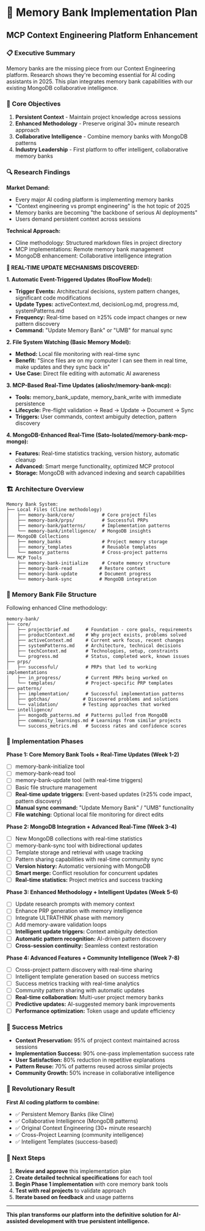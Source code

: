 # 🧠 Memory Bank Implementation Plan
## MCP Context Engineering Platform Enhancement

### 📋 Executive Summary

Memory banks are the missing piece from our Context Engineering platform. Research shows they're becoming essential for AI coding assistants in 2025. This plan integrates memory bank capabilities with our existing MongoDB collaborative intelligence.

### 🎯 Core Objectives

1. **Persistent Context** - Maintain project knowledge across sessions
2. **Enhanced Methodology** - Preserve original 30+ minute research approach
3. **Collaborative Intelligence** - Combine memory banks with MongoDB patterns
4. **Industry Leadership** - First platform to offer intelligent, collaborative memory banks

### 🔍 Research Findings

**Market Demand:**
- Every major AI coding platform is implementing memory banks
- "Context engineering vs prompt engineering" is the hot topic of 2025
- Memory banks are becoming "the backbone of serious AI deployments"
- Users demand persistent context across sessions

**Technical Approach:**
- Cline methodology: Structured markdown files in project directory
- MCP implementations: Remote memory bank management
- MongoDB enhancement: Collaborative intelligence integration

**🚀 REAL-TIME UPDATE MECHANISMS DISCOVERED:**

**1. Automatic Event-Triggered Updates (RooFlow Model):**
- **Trigger Events:** Architectural decisions, system pattern changes, significant code modifications
- **Update Types:** activeContext.md, decisionLog.md, progress.md, systemPatterns.md
- **Frequency:** Real-time based on ≥25% code impact changes or new pattern discovery
- **Command:** "Update Memory Bank" or "UMB" for manual sync

**2. File System Watching (Basic Memory Model):**
- **Method:** Local file monitoring with real-time sync
- **Benefit:** "Since files are on my computer I can see them in real time, make updates and they sync back in"
- **Use Case:** Direct file editing with automatic AI awareness

**3. MCP-Based Real-Time Updates (alioshr/memory-bank-mcp):**
- **Tools:** memory_bank_update, memory_bank_write with immediate persistence
- **Lifecycle:** Pre-flight validation → Read → Update → Document → Sync
- **Triggers:** User commands, context ambiguity detection, pattern discovery

**4. MongoDB-Enhanced Real-Time (Sato-Isolated/memory-bank-mcp-mongo):**
- **Features:** Real-time statistics tracking, version history, automatic cleanup
- **Advanced:** Smart merge functionality, optimized MCP protocol
- **Storage:** MongoDB with advanced indexing and search capabilities

### 🏗️ Architecture Overview

```
Memory Bank System:
├── Local Files (Cline methodology)
│   ├── memory-bank/core/          # Core project files
│   ├── memory-bank/prps/          # Successful PRPs
│   ├── memory-bank/patterns/      # Implementation patterns
│   └── memory-bank/intelligence/  # MongoDB insights
├── MongoDB Collections
│   ├── memory_banks               # Project memory storage
│   ├── memory_templates           # Reusable templates
│   └── memory_patterns            # Cross-project patterns
└── MCP Tools
    ├── memory-bank-initialize     # Create memory structure
    ├── memory-bank-read          # Restore context
    ├── memory-bank-update        # Document progress
    └── memory-bank-sync          # MongoDB integration
```

### 📁 Memory Bank File Structure

Following enhanced Cline methodology:

```
memory-bank/
├── core/
│   ├── projectbrief.md      # Foundation - core goals, requirements
│   ├── productContext.md    # Why project exists, problems solved  
│   ├── activeContext.md     # Current work focus, recent changes
│   ├── systemPatterns.md    # Architecture, technical decisions
│   ├── techContext.md       # Technologies, setup, constraints
│   └── progress.md          # Status, completed work, known issues
├── prps/
│   ├── successful/          # PRPs that led to working implementations
│   ├── in_progress/         # Current PRPs being worked on
│   └── templates/           # Project-specific PRP templates
├── patterns/
│   ├── implementation/      # Successful implementation patterns
│   ├── gotchas/            # Discovered problems and solutions
│   └── validation/         # Testing approaches that worked
└── intelligence/
    ├── mongodb_patterns.md  # Patterns pulled from MongoDB
    ├── community_learnings.md # Learnings from similar projects
    └── success_metrics.md   # Success rates and confidence scores
```

### 🔧 Implementation Phases

**Phase 1: Core Memory Bank Tools + Real-Time Updates (Week 1-2)**
- [ ] memory-bank-initialize tool
- [ ] memory-bank-read tool
- [ ] memory-bank-update tool (with real-time triggers)
- [ ] Basic file structure management
- [ ] **Real-time update triggers:** Event-based updates (≥25% code impact, pattern discovery)
- [ ] **Manual sync command:** "Update Memory Bank" / "UMB" functionality
- [ ] **File watching:** Optional local file monitoring for direct edits

**Phase 2: MongoDB Integration + Advanced Real-Time (Week 3-4)**
- [ ] New MongoDB collections with real-time statistics
- [ ] memory-bank-sync tool with bidirectional updates
- [ ] Template storage and retrieval with usage tracking
- [ ] Pattern sharing capabilities with real-time community sync
- [ ] **Version history:** Automatic versioning with MongoDB
- [ ] **Smart merge:** Conflict resolution for concurrent updates
- [ ] **Real-time statistics:** Project metrics and success tracking

**Phase 3: Enhanced Methodology + Intelligent Updates (Week 5-6)**
- [ ] Update research prompts with memory context
- [ ] Enhance PRP generation with memory intelligence
- [ ] Integrate ULTRATHINK phase with memory
- [ ] Add memory-aware validation loops
- [ ] **Intelligent update triggers:** Context ambiguity detection
- [ ] **Automatic pattern recognition:** AI-driven pattern discovery
- [ ] **Cross-session continuity:** Seamless context restoration

**Phase 4: Advanced Features + Community Intelligence (Week 7-8)**
- [ ] Cross-project pattern discovery with real-time sharing
- [ ] Intelligent template generation based on success metrics
- [ ] Success metrics tracking with real-time analytics
- [ ] Community pattern sharing with automatic updates
- [ ] **Real-time collaboration:** Multi-user project memory banks
- [ ] **Predictive updates:** AI-suggested memory bank improvements
- [ ] **Performance optimization:** Token usage and update efficiency

### 🎯 Success Metrics

- **Context Preservation:** 95% of project context maintained across sessions
- **Implementation Success:** 90% one-pass implementation success rate
- **User Satisfaction:** 80% reduction in repetitive explanations
- **Pattern Reuse:** 70% of patterns reused across similar projects
- **Community Growth:** 50% increase in collaborative intelligence

### 🚀 Revolutionary Result

**First AI coding platform to combine:**
- ✅ Persistent Memory Banks (like Cline)
- ✅ Collaborative Intelligence (MongoDB patterns)  
- ✅ Original Context Engineering (30+ minute research)
- ✅ Cross-Project Learning (community intelligence)
- ✅ Intelligent Templates (success-based)

### 📝 Next Steps

1. **Review and approve** this implementation plan
2. **Create detailed technical specifications** for each tool
3. **Begin Phase 1 implementation** with core memory bank tools
4. **Test with real projects** to validate approach
5. **Iterate based on feedback** and usage patterns

---

**This plan transforms our platform into the definitive solution for AI-assisted development with true persistent intelligence.**

